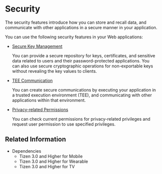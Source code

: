 # Security

The security features introduce how you can store and recall data, and communicate with other applications in a secure manner in your application.

You can use the following security features in your Web applications:

- [Secure Key Management](secure-key.md)

  You can provide a secure repository for keys, certificates, and sensitive data related to users and their password-protected applications. You can also use secure cryptographic operations for non-exportable keys without revealing the key values to clients.

- [TEE Communication](tee-client.md)

  You can create secure communications by executing your application in a trusted execution environment (TEE), and communicating with other applications within that environment.

- [Privacy-related Permissions](privacy-related-permissions.md)

  You can check current permissions for privacy-related privileges and request user permission to use specified privileges.

## Related Information
* Dependencies
  - Tizen 3.0 and Higher for Mobile
  - Tizen 3.0 and Higher for Wearable
  - Tizen 3.0 and Higher for TV
